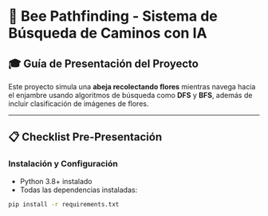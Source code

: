 # 🐝 Bee Pathfinding - Sistema de Búsqueda de Caminos con IA

## 🎓 Guía de Presentación del Proyecto

Este proyecto simula una **abeja recolectando flores** mientras navega hacia el enjambre usando algoritmos de búsqueda como **DFS** y **BFS**, además de incluir clasificación de imágenes de flores.

---

## 📋 Checklist Pre-Presentación

### Instalación y Configuración
- Python 3.8+ instalado
- Todas las dependencias instaladas:
```bash
pip install -r requirements.txt
